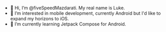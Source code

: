 - 👋 Hi, I’m @fiveSpeedMazdarati. My real name is Luke.
- 👀 I’m interested in mobile development, currently Android but I'd like to expand my horizons to iOS.
- 🌱 I’m currently learning Jetpack Compose for Android.

<!---
fiveSpeedMazdarati/fiveSpeedMazdarati is a ✨ special ✨ repository because its `README.md` (this file) appears on your GitHub profile.
You can click the Preview link to take a look at your changes.
--->

